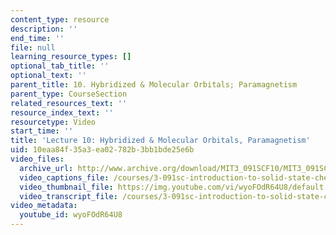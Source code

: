 ```yaml
---
content_type: resource
description: ''
end_time: ''
file: null
learning_resource_types: []
optional_tab_title: ''
optional_text: ''
parent_title: 10. Hybridized & Molecular Orbitals; Paramagnetism
parent_type: CourseSection
related_resources_text: ''
resource_index_text: ''
resourcetype: Video
start_time: ''
title: 'Lecture 10: Hybridized & Molecular Orbitals, Paramagnetism'
uid: 10eaa84f-35a3-ea02-782b-3bb1bde25e6b
video_files:
  archive_url: http://www.archive.org/download/MIT3_091SCF10/MIT3_091SCF10lec10_300k.mp4
  video_captions_file: /courses/3-091sc-introduction-to-solid-state-chemistry-fall-2010/be1a99790bda590daca1c5ce42f0b370_wyoFOdR64U8.vtt
  video_thumbnail_file: https://img.youtube.com/vi/wyoFOdR64U8/default.jpg
  video_transcript_file: /courses/3-091sc-introduction-to-solid-state-chemistry-fall-2010/b4db6d4e654d90d74070859a8ccc3134_wyoFOdR64U8.pdf
video_metadata:
  youtube_id: wyoFOdR64U8
---
```

